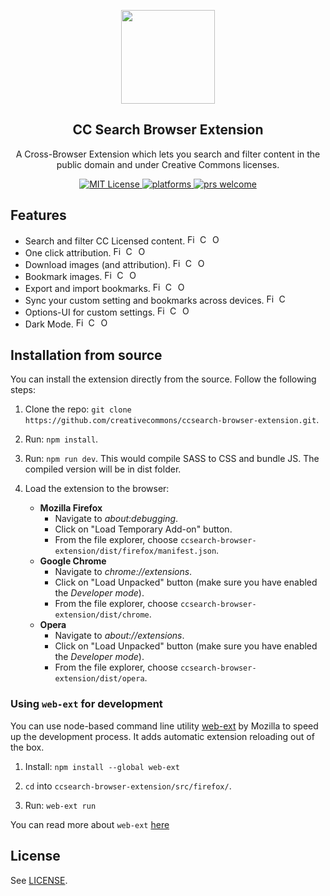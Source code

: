 <p align="center">
  <img src="https://mirrors.creativecommons.org/presskit/icons/cc.xlarge.png" height="150">
  <h2 align="center">CC Search Browser Extension</h2>
  <p align="center">A Cross-Browser Extension which lets you search and filter content in the public domain and under Creative Commons licenses.<p>
  <p align="center">
    <a href="https://github.com/creativecommons/ccsearch-browser-extension/blob/master/LICENSE">
      <img alt="MIT License" src="https://img.shields.io/github/license/creativecommons/ccsearch-browser-extension.svg?color=brightgreen" />
    </a>
    <a href="https://circleci.com/gh/creativecommons/ccsearch-browser-extension/tree/master">
    	<img src="https://circleci.com/gh/creativecommons/ccsearch-browser-extension/tree/master.svg?style=shield" alt="platforms" />
    </a>
    <a href="https://github.com/creativecommons/ccsearch-browser-extension/blob/master/CONTRIBUTING.md">
	    <img src="https://img.shields.io/badge/PRs-welcome-brightgreen.svg" alt="prs welcome">
    </a>
  </p>
</p>

## Features
- Search and filter CC Licensed content.  <img src="https://i.imgur.com/pzh4yiv.png" alt="Firefox" width="16px" height="16px" /> <img src="https://i.imgur.com/Iqv3Wxs.png" alt="Chrome" width="16px" height="16px" /> <img src="https://i.imgur.com/S85lDyi.png" alt="Opera" width="16px" height="16px" />
- One click attribution. <img src="https://i.imgur.com/pzh4yiv.png" alt="Firefox" width="16px" height="16px" /> <img src="https://i.imgur.com/Iqv3Wxs.png" alt="Chrome" width="16px" height="16px" /> <img src="https://i.imgur.com/S85lDyi.png" alt="Opera" width="16px" height="16px" />
- Download images (and attribution). <img src="https://i.imgur.com/pzh4yiv.png" alt="Firefox" width="16px" height="16px" /> <img src="https://i.imgur.com/Iqv3Wxs.png" alt="Chrome" width="16px" height="16px" /> <img src="https://i.imgur.com/S85lDyi.png" alt="Opera" width="16px" height="16px" />
- Bookmark images. <img src="https://i.imgur.com/pzh4yiv.png" alt="Firefox" width="16px" height="16px" /> <img src="https://i.imgur.com/Iqv3Wxs.png" alt="Chrome" width="16px" height="16px" /> <img src="https://i.imgur.com/S85lDyi.png" alt="Opera" width="16px" height="16px" />
- Export and import bookmarks. <img src="https://i.imgur.com/pzh4yiv.png" alt="Firefox" width="16px" height="16px" /> <img src="https://i.imgur.com/Iqv3Wxs.png" alt="Chrome" width="16px" height="16px" /> <img src="https://i.imgur.com/S85lDyi.png" alt="Opera" width="16px" height="16px" />
- Sync your custom setting and bookmarks across devices. <img src="https://i.imgur.com/pzh4yiv.png" alt="Firefox" width="16px" height="16px" /> <img src="https://i.imgur.com/Iqv3Wxs.png" alt="Chrome" width="16px" height="16px" />
- Options-UI for custom settings. <img src="https://i.imgur.com/pzh4yiv.png" alt="Firefox" width="16px" height="16px" /> <img src="https://i.imgur.com/Iqv3Wxs.png" alt="Chrome" width="16px" height="16px" /> <img src="https://i.imgur.com/S85lDyi.png" alt="Opera" width="16px" height="16px" />
- Dark Mode. <img src="https://i.imgur.com/pzh4yiv.png" alt="Firefox" width="16px" height="16px" /> <img src="https://i.imgur.com/Iqv3Wxs.png" alt="Chrome" width="16px" height="16px" /> <img src="https://i.imgur.com/S85lDyi.png" alt="Opera" width="16px" height="16px" />

## Installation from source
You can install the extension directly from the source. Follow the following steps:

1. Clone the repo: `git clone https://github.com/creativecommons/ccsearch-browser-extension.git`.

2. Run: `npm install`.

3. Run: `npm run dev`. This would compile SASS to CSS and bundle JS. The compiled version will be in dist folder.

4. Load the extension to the browser:
    - **Mozilla Firefox**
      - Navigate to _about:debugging_.
      - Click on "Load Temporary Add-on" button.
      - From the file explorer, choose `ccsearch-browser-extension/dist/firefox/manifest.json`.
    - **Google Chrome**
      - Navigate to _chrome://extensions_.
      - Click on "Load Unpacked" button (make sure you have enabled the _Developer mode_).
      - From the file explorer, choose `ccsearch-browser-extension/dist/chrome`.
    - **Opera**
      - Navigate to _about://extensions_.
      - Click on "Load Unpacked" button (make sure you have enabled the _Developer mode_).
      - From the file explorer, choose `ccsearch-browser-extension/dist/opera`.

### Using `web-ext` for development
You can use node-based command line utility [web-ext](https://github.com/mozilla/web-ext) by Mozilla to speed up the development process. It adds automatic extension reloading out of the box.

1. Install: `npm install --global web-ext`

2. `cd` into `ccsearch-browser-extension/src/firefox/`.

3. Run: `web-ext run` 

You can read more about `web-ext` [here](https://developer.mozilla.org/en-US/docs/Mozilla/Add-ons/WebExtensions/Getting_started_with_web-ext)

## License
See [LICENSE](https://github.com/creativecommons/ccsearch-browser-extension/blob/master/LICENSE).

